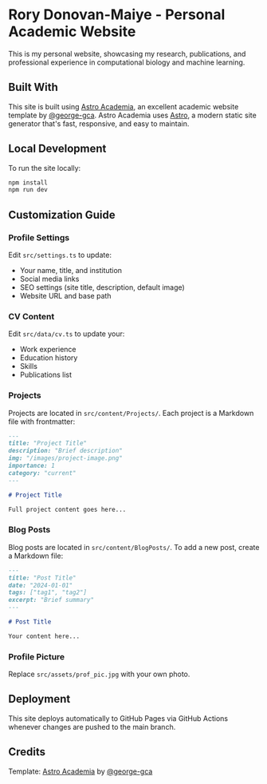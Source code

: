 # Rory Donovan-Maiye - Personal Academic Website

This is my personal website, showcasing my research, publications, and professional experience in computational biology and machine learning.

## Built With

This site is built using [Astro Academia](https://github.com/george-gca/astro-academia), an excellent academic website template by [@george-gca](https://github.com/george-gca). Astro Academia uses [Astro](https://astro.build/), a modern static site generator that's fast, responsive, and easy to maintain.

## Local Development

To run the site locally:

```bash
npm install
npm run dev
```

## Customization Guide

### Profile Settings

Edit `src/settings.ts` to update:
- Your name, title, and institution
- Social media links
- SEO settings (site title, description, default image)
- Website URL and base path

### CV Content

Edit `src/data/cv.ts` to update your:
- Work experience
- Education history
- Skills
- Publications list

### Projects

Projects are located in `src/content/Projects/`. Each project is a Markdown file with frontmatter:

```markdown
---
title: "Project Title"
description: "Brief description"
img: "/images/project-image.png"
importance: 1
category: "current"
---

# Project Title

Full project content goes here...
```

### Blog Posts

Blog posts are located in `src/content/BlogPosts/`. To add a new post, create a Markdown file:

```markdown
---
title: "Post Title"
date: "2024-01-01"
tags: ["tag1", "tag2"]
excerpt: "Brief summary"
---

# Post Title

Your content here...
```

### Profile Picture

Replace `src/assets/prof_pic.jpg` with your own photo.

## Deployment

This site deploys automatically to GitHub Pages via GitHub Actions whenever changes are pushed to the main branch.

## Credits

Template: [Astro Academia](https://github.com/george-gca/astro-academia) by [@george-gca](https://github.com/george-gca)

